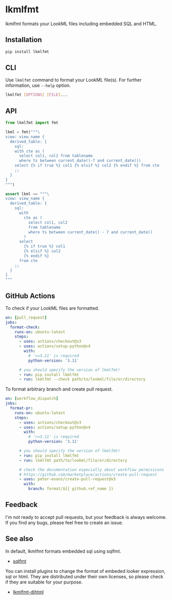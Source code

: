 # lkmlfmt
lkmlfmt formats your LookML files including embedded SQL and HTML.

## Installation
```sh
pip install lkmlfmt
```

## CLI
Use `lkmlfmt` command to format your LookML file(s).
For further information, use `--help` option.

```sh
lkmlfmt [OPTIONS] [FILE]...
```

## API
```python
from lkmlfmt import fmt

lkml = fmt("""\
view: view_name {
  derived_table: {
    sql:
    with cte as (
      select col1, col2 from tablename
      where ts between current_date()-7 and current_date())
    select {% if true %} col1 {% elsif %} col2 {% endif %} from cte
    ;;
  }
}
""")

assert lkml == """\
view: view_name {
  derived_table: {
    sql:
      with
        cte as (
          select col1, col2
          from tablename
          where ts between current_date() - 7 and current_date()
        )
      select
        {% if true %} col1
        {% elsif %} col2
        {% endif %}
      from cte
    ;;
  }
}
"""
```

## GitHub Actions
To check if your LookML files are formatted.

```yaml
on: [pull_request]
jobs:
  format-check:
    runs-on: ubuntu-latest
    steps:
      - uses: actions/checkout@v3
      - uses: actions/setup-python@v4
        with:
          # '>=3.11' is required
          python-version: '3.11'

      # you should specify the version of lkmlfmt!
      - run: pip install lkmlfmt
      - run: lkmlfmt --check path/to/lookml/file/or/directory
```

To format arbitrary branch and create pull request.

```yaml
on: [workflow_dispatch]
jobs:
  format-pr:
    runs-on: ubuntu-latest
    steps:
      - uses: actions/checkout@v3
      - uses: actions/setup-python@v4
        with:
          # '>=3.11' is required
          python-version: '3.11'

      # you should specify the version of lkmlfmt!
      - run: pip install lkmlfmt
      - run: lkmlfmt path/to/lookml/file/or/directory

      # check the documentation especially about workflow permissions
      # https://github.com/marketplace/actions/create-pull-request
      - uses: peter-evans/create-pull-request@v5
        with:
          branch: format/${{ github.ref_name }}
```

## Feedback
I'm not ready to accept pull requests, but your feedback is always welcome.
If you find any bugs, please feel free to create an issue.

## See also
In default, lkmlfmt formats embedded sql using sqlfmt.

* [sqlfmt](https://github.com/tconbeer/sqlfmt)

You can install plugins to change the format of embeded looker expression, sql or html.
They are distributed under their own licenses, so please check if they are suitable for your purpose.

* [lkmlfmt-djhtml](https://github.com/kitta65/lkmlfmt-djhtml)
